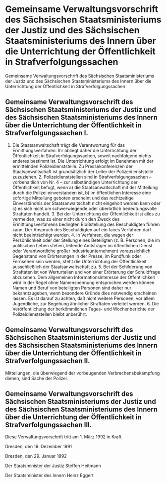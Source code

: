 # Gemeinsame Verwaltungsvorschrift des Sächsischen Staatsministeriums der Justiz und des Sächsischen Staatsministeriums des Innern über die Unterrichtung der Öffentlichkeit in Strafverfolgungssachen

Gemeinsame Verwaltungsvorschrift des Sächsischen Staatsministeriums der Justiz und des Sächsischen Staatsministeriums des Innern über die Unterrichtung der Öffentlichkeit in Strafverfolgungssachen

## Gemeinsame Verwaltungsvorschrift des Sächsischen Staatsministeriums der Justiz und des Sächsischen Staatsministeriums des Innern über die Unterrichtung der Öffentlichkeit in Strafverfolgungssachen I.

1. Die Staatsanwaltschaft trägt die Verantwortung für das Ermittlungsverfahren. Ihr obliegt daher die Unterrichtung der Öffentlichkeit in Strafverfolgungssachen, soweit nachfolgend nichts anderes bestimmt ist. Die Unterrichtung erfolgt im Benehmen mit der ermittelnden Polizeidienststelle. Zu Pressekonferenzen der Staatsanwaltschaft ist grundsätzlich der Leiter der Polizeidienststelle zuzuziehen. 2. Polizeidienststellen sind in Strafverfolgungssachen – vorbehaltlich von Nr. 4 – zur selbständigen Unterrichtung der Öffentlichkeit befugt, wenn a) die Staatsanwaltschaft mit der Mitteilung durch die Polizei einverstanden ist, b) im öffentlichen Interesse eine sofortige Mitteilung geboten erscheint und das rechtzeitige Einverständnis der Staatsanwaltschaft nicht eingeholt werden kann oder c) es sich nicht um schwerwiegende oder überörtlich bedeutungsvolle Straftaten handelt. 3. Bei der Unterrichtung der Öffentlichkeit ist alles zu vermeiden, was zu einer nicht durch den Zweck des Ermittlungsverfahrens bedingten Bloßstellung des Beschuldigten führen kann. Der Anspruch des Beschuldigten auf ein faires Verfahren darf nicht beeinträchtigt werden. 4. In Verfahren, die wegen der Persönlichkeit oder der Stellung eines Beteiligten (z. B. Personen, die im politischen Leben stehen, leitende Amtsträger im öffentlichen Dienst oder Verantwortliche großer Industrieunternehmen) voraussichtlich Gegenstand von Erörterungen in der Presse, im Rundfunk oder Fernsehen sein werden, steht die Unterrichtung der Öffentlichkeit ausschließlich der Staatsanwaltschaft zu. 5. Bei der Schilderung von Straftaten ist von Werturteilen und von einer Erörterung der Schuldfrage abzusehen. Dem allgemeinen Informationsinteresse der Öffentlichkeit wird in der Regel ohne Namensnennung entsprochen werden können. Namen und Beruf von beteiligten Personen sind daher nur bekanntzugeben, wenn besondere Gründe dies notwendig erscheinen lassen. Es ist darauf zu achten, daß nicht weitere Personen, vor allem Jugendliche, zur Begehung ähnlicher Straftaten verleitet werden. 6. Die Veröffentlichung der herkömmlichen Tages- und Wochenberichte der Polizeidienststellen bleibt unberührt. 
## Gemeinsame Verwaltungsvorschrift des Sächsischen Staatsministeriums der Justiz und des Sächsischen Staatsministeriums des Innern über die Unterrichtung der Öffentlichkeit in Strafverfolgungssachen II.

Mitteilungen, die überwiegend der vorbeugenden Verbrechensbekämpfung dienen, sind Sache der Polizei.


## Gemeinsame Verwaltungsvorschrift des Sächsischen Staatsministeriums der Justiz und des Sächsischen Staatsministeriums des Innern über die Unterrichtung der Öffentlichkeit in Strafverfolgungssachen III.

Diese Verwaltungsvorschrift tritt am 1. März 1992 in Kraft.

Dresden, den 19. Dezember 1991

Dresden, den 29. Januar 1992

Der Staatsminister der Justiz 
         Steffen Heitmann

Der Staatsminister des Innern 
         Heinz Eggert

